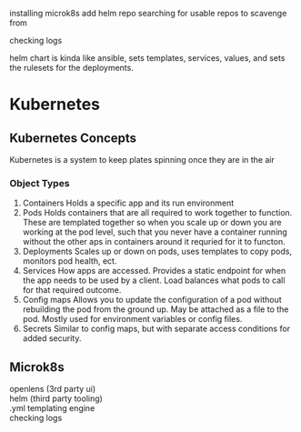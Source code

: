 installing microk8s
add helm repo
searching for usable repos to scavenge from

checking logs




helm chart is kinda like ansible, sets templates, services, values, and sets the rulesets for the deployments.

# Kubernetes

## Kubernetes Concepts
Kubernetes is a system to keep plates spinning once they are in the air
### Object Types

1. Containers
Holds a specific app and its run environment
2. Pods
Holds containers that are all required to work together to function. These are templated together so when you scale up or down you are working at the pod level, such that you never have a container running without the other aps in containers around it requried for it to functon.
3. Deployments
Scales up or down on pods, uses templates to copy pods, monitors pod health, ect.
4. Services
How apps are accessed. Provides a static endpoint for when the app needs to be used by a client. Load balances what pods to call for that required outcome. 
5. Config maps
Allows you to update the configuration of a pod without rebuilding the pod from the ground up. May be attached as a file to the pod. Mostly used for environment variables or config files.
6. Secrets
Similar to config maps, but with separate access conditions for added security.

## Microk8s
openlens (3rd party ui) \
helm (third party tooling) \
.yml templating engine \
checking logs 